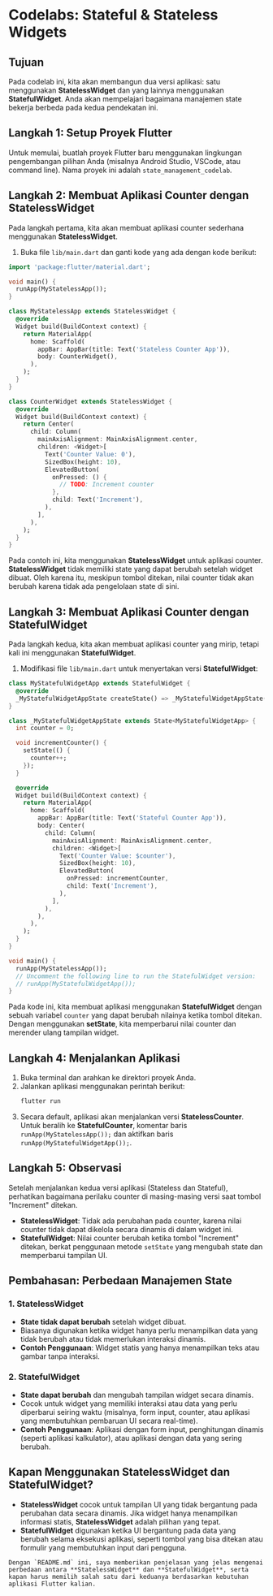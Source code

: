 
# Codelabs: Stateful & Stateless Widgets

## Tujuan
Pada codelab ini, kita akan membangun dua versi aplikasi: satu menggunakan **StatelessWidget** dan yang lainnya menggunakan **StatefulWidget**. Anda akan mempelajari bagaimana manajemen state bekerja berbeda pada kedua pendekatan ini.

## Langkah 1: Setup Proyek Flutter
Untuk memulai, buatlah proyek Flutter baru menggunakan lingkungan pengembangan pilihan Anda (misalnya Android Studio, VSCode, atau command line). Nama proyek ini adalah `state_management_codelab`.

## Langkah 2: Membuat Aplikasi Counter dengan StatelessWidget
Pada langkah pertama, kita akan membuat aplikasi counter sederhana menggunakan **StatelessWidget**.

1. Buka file `lib/main.dart` dan ganti kode yang ada dengan kode berikut:
```dart
import 'package:flutter/material.dart';

void main() {
  runApp(MyStatelessApp());
}

class MyStatelessApp extends StatelessWidget {
  @override
  Widget build(BuildContext context) {
    return MaterialApp(
      home: Scaffold(
        appBar: AppBar(title: Text('Stateless Counter App')),
        body: CounterWidget(),
      ),
    );
  }
}

class CounterWidget extends StatelessWidget {
  @override
  Widget build(BuildContext context) {
    return Center(
      child: Column(
        mainAxisAlignment: MainAxisAlignment.center,
        children: <Widget>[
          Text('Counter Value: 0'),
          SizedBox(height: 10),
          ElevatedButton(
            onPressed: () {
              // TODO: Increment counter
            },
            child: Text('Increment'),
          ),
        ],
      ),
    );
  }
}
```

Pada contoh ini, kita menggunakan **StatelessWidget** untuk aplikasi counter. **StatelessWidget** tidak memiliki state yang dapat berubah setelah widget dibuat. Oleh karena itu, meskipun tombol ditekan, nilai counter tidak akan berubah karena tidak ada pengelolaan state di sini.

## Langkah 3: Membuat Aplikasi Counter dengan StatefulWidget
Pada langkah kedua, kita akan membuat aplikasi counter yang mirip, tetapi kali ini menggunakan **StatefulWidget**.

1. Modifikasi file `lib/main.dart` untuk menyertakan versi **StatefulWidget**:
```dart
class MyStatefulWidgetApp extends StatefulWidget {
  @override
  _MyStatefulWidgetAppState createState() => _MyStatefulWidgetAppState();
}

class _MyStatefulWidgetAppState extends State<MyStatefulWidgetApp> {
  int counter = 0;

  void incrementCounter() {
    setState(() {
      counter++;
    });
  }

  @override
  Widget build(BuildContext context) {
    return MaterialApp(
      home: Scaffold(
        appBar: AppBar(title: Text('Stateful Counter App')),
        body: Center(
          child: Column(
            mainAxisAlignment: MainAxisAlignment.center,
            children: <Widget>[
              Text('Counter Value: $counter'),
              SizedBox(height: 10),
              ElevatedButton(
                onPressed: incrementCounter,
                child: Text('Increment'),
              ),
            ],
          ),
        ),
      ),
    );
  }
}

void main() {
  runApp(MyStatelessApp());
  // Uncomment the following line to run the StatefulWidget version:
  // runApp(MyStatefulWidgetApp());
}
```

Pada kode ini, kita membuat aplikasi menggunakan **StatefulWidget** dengan sebuah variabel `counter` yang dapat berubah nilainya ketika tombol ditekan. Dengan menggunakan **setState**, kita memperbarui nilai counter dan merender ulang tampilan widget.

## Langkah 4: Menjalankan Aplikasi
1. Buka terminal dan arahkan ke direktori proyek Anda.
2. Jalankan aplikasi menggunakan perintah berikut:
   ```bash
   flutter run
   ```
3. Secara default, aplikasi akan menjalankan versi **StatelessCounter**. Untuk beralih ke **StatefulCounter**, komentar baris `runApp(MyStatelessApp());` dan aktifkan baris `runApp(MyStatefulWidgetApp());`.

## Langkah 5: Observasi
Setelah menjalankan kedua versi aplikasi (Stateless dan Stateful), perhatikan bagaimana perilaku counter di masing-masing versi saat tombol "Increment" ditekan.
- **StatelessWidget**: Tidak ada perubahan pada counter, karena nilai counter tidak dapat dikelola secara dinamis di dalam widget ini.
- **StatefulWidget**: Nilai counter berubah ketika tombol "Increment" ditekan, berkat penggunaan metode `setState` yang mengubah state dan memperbarui tampilan UI.

## Pembahasan: Perbedaan Manajemen State

### 1. **StatelessWidget**
- **State tidak dapat berubah** setelah widget dibuat.
- Biasanya digunakan ketika widget hanya perlu menampilkan data yang tidak berubah atau tidak memerlukan interaksi dinamis.
- **Contoh Penggunaan**: Widget statis yang hanya menampilkan teks atau gambar tanpa interaksi.

### 2. **StatefulWidget**
- **State dapat berubah** dan mengubah tampilan widget secara dinamis.
- Cocok untuk widget yang memiliki interaksi atau data yang perlu diperbarui seiring waktu (misalnya, form input, counter, atau aplikasi yang membutuhkan pembaruan UI secara real-time).
- **Contoh Penggunaan**: Aplikasi dengan form input, penghitungan dinamis (seperti aplikasi kalkulator), atau aplikasi dengan data yang sering berubah.

## Kapan Menggunakan StatelessWidget dan StatefulWidget?
- **StatelessWidget** cocok untuk tampilan UI yang tidak bergantung pada perubahan data secara dinamis. Jika widget hanya menampilkan informasi statis, **StatelessWidget** adalah pilihan yang tepat.
- **StatefulWidget** digunakan ketika UI bergantung pada data yang berubah selama eksekusi aplikasi, seperti tombol yang bisa ditekan atau formulir yang membutuhkan input dari pengguna.

```
Dengan `README.md` ini, saya memberikan penjelasan yang jelas mengenai perbedaan antara **StatelessWidget** dan **StatefulWidget**, serta kapan harus memilih salah satu dari keduanya berdasarkan kebutuhan aplikasi Flutter kalian.
